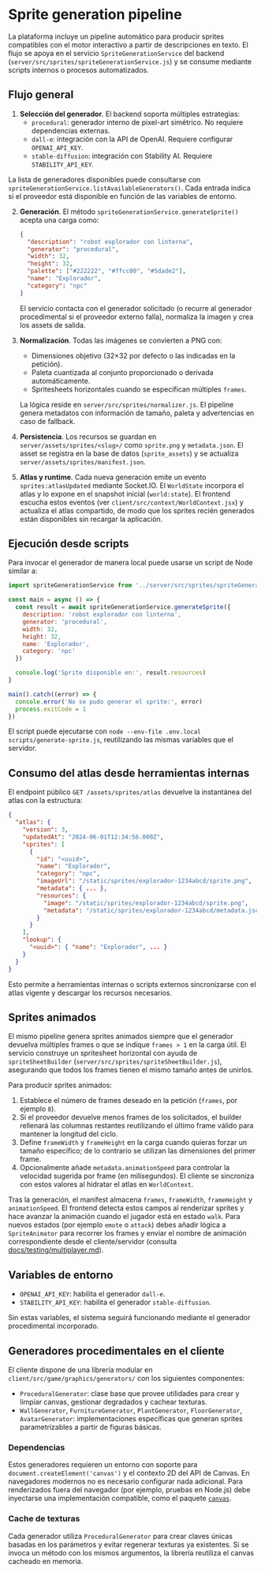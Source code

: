 # Sprite generation pipeline

La plataforma incluye un pipeline automático para producir sprites compatibles con el motor interactivo a partir de descripciones en texto. El flujo se apoya en el servicio `SpriteGenerationService` del backend (`server/src/sprites/spriteGenerationService.js`) y se consume mediante scripts internos o procesos automatizados.

## Flujo general

1. **Selección del generador**. El backend soporta múltiples estrategias:
   - `procedural`: generador interno de pixel-art simétrico. No requiere dependencias externas.
   - `dall-e`: integración con la API de OpenAI. Requiere configurar `OPENAI_API_KEY`.
   - `stable-diffusion`: integración con Stability AI. Requiere `STABILITY_API_KEY`.

  La lista de generadores disponibles puede consultarse con `spriteGenerationService.listAvailableGenerators()`. Cada entrada indica si el proveedor está disponible en función de las variables de entorno.

2. **Generación**. El método `spriteGenerationService.generateSprite()` acepta una carga como:

   ```json
   {
     "description": "robot explorador con linterna",
     "generator": "procedural",
     "width": 32,
     "height": 32,
     "palette": ["#222222", "#ffcc00", "#5dade2"],
     "name": "Explorador",
     "category": "npc"
   }
   ```

   El servicio contacta con el generador solicitado (o recurre al generador procedimental si el proveedor externo falla), normaliza la imagen y crea los assets de salida.

3. **Normalización**. Todas las imágenes se convierten a PNG con:
   - Dimensiones objetivo (32×32 por defecto o las indicadas en la petición).
   - Paleta cuantizada al conjunto proporcionado o derivada automáticamente.
   - Spritesheets horizontales cuando se especifican múltiples `frames`.

   La lógica reside en `server/src/sprites/normalizer.js`. El pipeline genera metadatos con información de tamaño, paleta y advertencias en caso de fallback.

4. **Persistencia**. Los recursos se guardan en `server/assets/sprites/<slug>/` como `sprite.png` y `metadata.json`. El asset se registra en la base de datos (`sprite_assets`) y se actualiza `server/assets/sprites/manifest.json`.

5. **Atlas y runtime**. Cada nueva generación emite un evento `sprites:atlasUpdated` mediante Socket.IO. El `WorldState` incorpora el atlas y lo expone en el snapshot inicial (`world:state`). El frontend escucha estos eventos (ver `client/src/context/WorldContext.jsx`) y actualiza el atlas compartido, de modo que los sprites recién generados están disponibles sin recargar la aplicación.

## Ejecución desde scripts

Para invocar el generador de manera local puede usarse un script de Node similar a:

```js
import spriteGenerationService from '../server/src/sprites/spriteGenerationService.js'

const main = async () => {
  const result = await spriteGenerationService.generateSprite({
    description: 'robot explorador con linterna',
    generator: 'procedural',
    width: 32,
    height: 32,
    name: 'Explorador',
    category: 'npc'
  })

  console.log('Sprite disponible en:', result.resources)
}

main().catch((error) => {
  console.error('No se pudo generar el sprite:', error)
  process.exitCode = 1
})
```

El script puede ejecutarse con `node --env-file .env.local scripts/generate-sprite.js`, reutilizando las mismas variables que el servidor.

## Consumo del atlas desde herramientas internas

El endpoint público `GET /assets/sprites/atlas` devuelve la instantánea del atlas con la estructura:

```json
{
  "atlas": {
    "version": 3,
    "updatedAt": "2024-06-01T12:34:56.000Z",
    "sprites": [
      {
        "id": "<uuid>",
        "name": "Explorador",
        "category": "npc",
        "imageUrl": "/static/sprites/explorador-1234abcd/sprite.png",
        "metadata": { ... },
        "resources": {
          "image": "/static/sprites/explorador-1234abcd/sprite.png",
          "metadata": "/static/sprites/explorador-1234abcd/metadata.json"
        }
      }
    ],
    "lookup": {
      "<uuid>": { "name": "Explorador", ... }
    }
  }
}
```

Esto permite a herramientas internas o scripts externos sincronizarse con el atlas vigente y descargar los recursos necesarios.

## Sprites animados

El mismo pipeline genera sprites animados siempre que el generador devuelva múltiples frames o que se indique `frames > 1` en la carga útil. El servicio construye un spritesheet horizontal con ayuda de `spriteSheetBuilder` (`server/src/sprites/spriteSheetBuilder.js`), asegurando que todos los frames tienen el mismo tamaño antes de unirlos.

Para producir sprites animados:

1. Establece el número de frames deseado en la petición (`frames`, por ejemplo `8`).
2. Si el proveedor devuelve menos frames de los solicitados, el builder rellenará las columnas restantes reutilizando el último frame válido para mantener la longitud del ciclo.
3. Define `frameWidth` y `frameHeight` en la carga cuando quieras forzar un tamaño específico; de lo contrario se utilizan las dimensiones del primer frame.
4. Opcionalmente añade `metadata.animationSpeed` para controlar la velocidad sugerida por frame (en milisegundos). El cliente se sincroniza con estos valores al hidratar el atlas en `WorldContext`.

Tras la generación, el manifest almacena `frames`, `frameWidth`, `frameHeight` y `animationSpeed`. El frontend detecta estos campos al renderizar sprites y hace avanzar la animación cuando el jugador está en estado `walk`. Para nuevos estados (por ejemplo `emote` o `attack`) debes añadir lógica a `SpriteAnimator` para recorrer los frames y enviar el nombre de animación correspondiente desde el cliente/servidor (consulta [docs/testing/multiplayer.md](testing/multiplayer.md)).

## Variables de entorno

- `OPENAI_API_KEY`: habilita el generador `dall-e`.
- `STABILITY_API_KEY`: habilita el generador `stable-diffusion`.

Sin estas variables, el sistema seguirá funcionando mediante el generador procedimental incorporado.

## Generadores procedimentales en el cliente

El cliente dispone de una librería modular en `client/src/game/graphics/generators/` con los siguientes componentes:

- `ProceduralGenerator`: clase base que provee utilidades para crear y limpiar canvas, gestionar degradados y cachear texturas.
- `WallGenerator`, `FurnitureGenerator`, `PlantGenerator`, `FloorGenerator`, `AvatarGenerator`: implementaciones específicas que generan sprites parametrizables a partir de figuras básicas.

### Dependencias

Estos generadores requieren un entorno con soporte para `document.createElement('canvas')` y el contexto 2D del API de Canvas. En navegadores modernos no es necesario configurar nada adicional. Para renderizados fuera del navegador (por ejemplo, pruebas en Node.js) debe inyectarse una implementación compatible, como el paquete [`canvas`](https://www.npmjs.com/package/canvas).

### Cache de texturas

Cada generador utiliza `ProceduralGenerator` para crear claves únicas basadas en los parámetros y evitar regenerar texturas ya existentes. Si se invoca un método con los mismos argumentos, la librería reutiliza el canvas cacheado en memoria.
